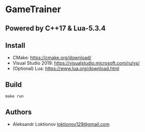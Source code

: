 # GameTrainer
## Powered by C++17 & Lua-5.3.4

## Install
- CMake: https://cmake.org/download/
- Visual Studio 2019: https://visualstudio.microsoft.com/ru/vs/
- (Optional) Lua: https://www.lua.org/download.html

## Build
`make run`

## Authors
* Aleksandr Loktionov <loktionov129@gmail.com>
